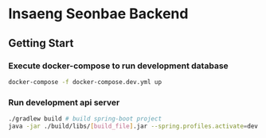 Insaeng Seonbae Backend
===

Getting Start
---

### Execute docker-compose to run development database

```bash
docker-compose -f docker-compose.dev.yml up
```

### Run development api server

```bash
./gradlew build # build spring-boot project
java -jar ./build/libs/[build_file].jar --spring.profiles.activate=dev
```
